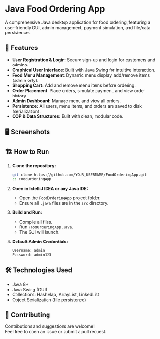 # Java Food Ordering App

A comprehensive Java desktop application for food ordering, featuring a user-friendly GUI, admin management, payment simulation, and file/data persistence.

## 🚀 Features

- **User Registration & Login:** Secure sign-up and login for customers and admins.
- **Graphical User Interface:** Built with Java Swing for intuitive interaction.
- **Food Menu Management:** Dynamic menu display, add/remove items (admin only).
- **Shopping Cart:** Add and remove menu items before ordering.
- **Order Placement:** Place orders, simulate payment, and view order history.
- **Admin Dashboard:** Manage menu and view all orders.
- **Persistence:** All users, menu items, and orders are saved to disk (serialization).
- **OOP & Data Structures:** Built with clean, modular code.

## 🖥️ Screenshots

<!--
Add images like:
![Main Menu](screenshots/main_menu.png)
![Order Screen](screenshots/order_screen.png)
-->

## 🏗️ How to Run

1. **Clone the repository:**
   ```bash
   git clone https://github.com/YOUR_USERNAME/FoodOrderingApp.git
   cd FoodOrderingApp
   ```

2. **Open in IntelliJ IDEA or any Java IDE:**
   - Open the `FoodOrderingApp` project folder.
   - Ensure all `.java` files are in the `src` directory.

3. **Build and Run:**
   - Compile all files.
   - Run `FoodOrderingApp.java`.
   - The GUI will launch.

4. **Default Admin Credentials:**
   ```
   Username: admin
   Password: admin123
   ```

## 🛠️ Technologies Used

- Java 8+
- Java Swing (GUI)
- Collections: HashMap, ArrayList, LinkedList
- Object Serialization (file persistence)

## 🤝 Contributing

Contributions and suggestions are welcome!  
Feel free to open an issue or submit a pull request.
